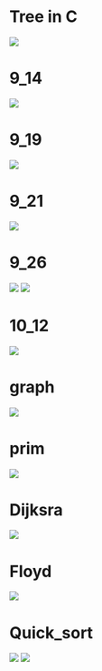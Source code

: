 # Tree in C
<img src="./tree_test.dSYM/img/treeimg.png"/>

# 9_14 
<img src="./stack_tree/stack_tree_result.png"/>

# 9_19
<img src="./modi_tree/modi_tree_cap.png"/>

# 9_21
<img src="./practice4/Thread_result.png"/>

# 9_26
<img src="./practice5/BST_result_1.png"/>
<img src="./practice5/BST_result_2.png"/>

# 10_12
<img src="./max_heap/max_heap_result.png">

# graph
<img src="./graph/graph_result.png"/>

# prim
<img src="./prim/prim_result.png"/>

# Dijksra
<img src="./Dijkstra/Dijksra_Adjacent_Result.png"/>

# Floyd
<img src="./Floyd/Floyd_result.png"/>

# Quick_sort
<img src="./quick_sort/quick_sort_1.png"/>
<img src="./quick_sort/quick_sort_2.png"/>